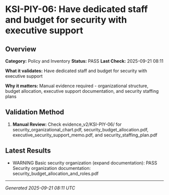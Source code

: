 # KSI-PIY-06: Have dedicated staff and budget for security with executive support

## Overview

**Category:** Policy and Inventory
**Status:** PASS
**Last Check:** 2025-09-21 08:11

**What it validates:** Have dedicated staff and budget for security with executive support

**Why it matters:** Manual evidence required - organizational structure, budget allocation, executive support documentation, and security staffing plans

## Validation Method

1. **Manual Review:** Check evidence_v2/KSI-PIY-06/ for security_organizational_chart.pdf, security_budget_allocation.pdf, executive_security_support_memo.pdf, and security_staffing_plan.pdf

## Latest Results

- WARNING Basic security organization (expand documentation): PASS Security organization documentation: security_budget_allocation_and_roles.pdf

---
*Generated 2025-09-21 08:11 UTC*